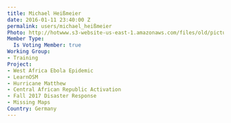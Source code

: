 ```yaml
---
title: Michael Heißmeier
date: 2016-01-11 23:40:00 Z
permalink: users/michael_heißmeier
Photo: http://hotwww.s3-website-us-east-1.amazonaws.com/files/old/pictures/picture-322-1452592487.jpg
Member Type:
  Is Voting Member: true
Working Group:
- Training
Project:
- West Africa Ebola Epidemic
- LearnOSM
- Hurricane Matthew
- Central African Republic Activation
- Fall 2017 Disaster Response
- Missing Maps
Country: Germany
---
```



